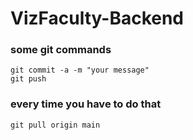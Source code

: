 # VizFaculty-Backend

### some git commands

    git commit -a -m "your message"
    git push

### every time you have to do that

    git pull origin main